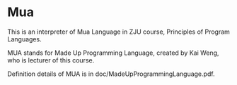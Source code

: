 # Mua

This is an interpreter of Mua Language in ZJU course, Principles of Program Languages.

MUA stands for Made Up Programming Language, created by Kai Weng, who is lecturer of this course.

Definition details of MUA is in doc/MadeUpProgrammingLanguage.pdf.
 